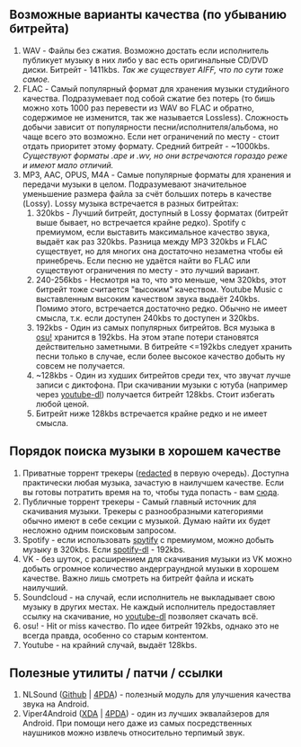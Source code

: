 ## Возможные варианты качества (по убыванию битрейта)
1. WAV - Файлы без сжатия. Возможно достать если исполнитель публикует музыку в них либо у вас есть оригинальные CD/DVD диски. Битрейт - 1411kbs. *Так же существует AIFF, что по сути тоже самое.*
2. FLAC - Самый популярный формат для хранения музыки студийного качества. Подразумевает под собой сжатие без потерь (то бишь можно хоть 1000 раз перевести из WAV во FLAC и обратно, содержимое не изменится, так же называется Lossless). Сложность добычи зависит от популярности песни/исполнителя/альбома, но чаще всего это возможно. Если нет ограничений по месту - стоит отдать приоритет этому формату. Средний битрейт - ~1000kbs. *Существуют форматы .ape и .wv, но они встречаются гораздо реже и имеют мало отличий.*
3. MP3, AAC, OPUS, M4A - Самые популярные форматы для хранения и передачи музыки в целом. Подразумевают значительное уменьшение размера файла за счёт больших потерь в качестве (Lossy). Lossy музыка встречается в разных битрейтах:
   1. 320kbs - Лучший битрейт, доступный в Lossy форматах (битрейт выше бывает, но встречается крайне редко). Spotify с премиумом, если выставить максимальное качество звука, выдаёт как раз 320kbs. Разница между MP3 320kbs и FLAC существует, но для многих она достаточно незаметна чтобы ей принебречь. Если песню не удаётся найти во FLAC или существуют ограничения по месту - это лучший вариант.
   2. 240-256kbs - Несмотря на то, что это меньше, чем 320kbs, этот битрейт тоже считается "высоким" качеством. Youtube Music с выставленным высоким качеством звука выдаёт 240kbs. Помимо этого, встречается достаточно редко. Обычно не имеет смысла, т.к. если доступен 240kbs то доступен и 320kbs.
   3. 192kbs - Один из самых популярных битрейтов. Вся музыка в [osu!](https://osu.ppy.sh) хранится в 192kbs. На этом этапе потери становятся действительно заметными. В битрейте <=192kbs следует хранить песни только в случае, если более высокое качество добыть ну совсем не получается.
   4. ~128kbs - Один из худших битрейтов среди тех, что звучат лучше записи с диктофона. При скачивании музыки с ютуба (например через [youtube-dl](https://github.com/ytdl-org/youtube-dl)) получается битрейт 128kbs. Стоит избегать любой ценой.
   5. Битрейт ниже 128kbs встречается крайне редко и не имеет смысла.

## Порядок поиска музыки в хорошем качестве
1. Приватные торрент трекеры ([redacted](https://redacted.ch) в первую очередь). Доступна практически любая музыка, зачастую в наилучшем качестве. Если вы готовы потратить время на то, чтобы туда попасть - вам [сюда](https://wiki.installgentoo.com/index.php/Private_trackers).
2. Публичные торрент трекеры - Самый главный источник для скачивания музыки. Трекеры с разнообразными категориями обычно имеют в себе секции с музыкой. Думаю найти их будет несложно одним поисковым запросом.
3. Spotify - если использовать [spytify](https://jwallet.github.io/spy-spotify/overview.html) с премиумом, можно добыть музыку в 320kbs. Если [spotify-dl](https://github.com/SathyaBhat/spotify-dl) - 192kbs.
4. VK - без шуток, с расширением для скачивания музыки из VK можно добыть огромное количество андерграундной музыки в хорошем качестве. Важно лишь смотреть на битрейт файла и искать наилучший.
5. Soundcloud - на случай, если исполнитель не выкладывает свою музыку в других местах. Не каждый исполнитель предоставляет ссылку на скачивание, но [youtube-dl](https://github.com/ytdl-org/youtube-dl) позволяет скачать всё.
6. osu! - Hit or miss качество. По идее битрейт 192kbs, однако это не всегда правда, особенно со старым контентом.
7. Youtube - на крайний случай, выдаёт 128kbs.

## Полезные утилиты / патчи / ссылки
1. NLSound ([Github](https://github.com/Briclyaz/NLSound_module_QCom) | [4PDA](https://4pda.to/forum/index.php?showtopic=1035650)) - полезный модуль для улучшения качества звука на Android.
2. Viper4Android ([XDA](https://forum.xda-developers.com/t/app-official-viper4android-audio-effects-fx-v2-5-0-5-new-features-7-0-support.2191223/) | [4PDA](https://4pda.to/forum/index.php?showtopic=405989)) - один из лучших эквалайзеров для Android. При помощи него даже из самых посредственных наушников можно извлечь относительно терпимый звук.
